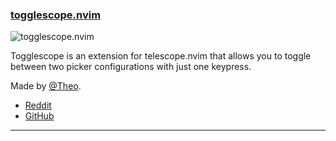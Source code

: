 <h3 id="togglescope.nvim">
  <a href="#togglescope.nvim">
    <span class="icon-text">
      <span class="icon">
        <i class="fa-solid fa-book"></i>
      </span>
    </span>
    <span>togglescope.nvim</span>
  </a>
</h3>

![togglescope.nvim](https://user-images.githubusercontent.com/40017636/234332528-1dc07a2a-d8a3-4be2-ac79-7882d0bbc0e9.gif)

Togglescope is an extension for telescope.nvim that allows you to toggle between two picker configurations with just one
keypress.

Made by [@Theo](https://github.com/Theo-Steiner).

- [Reddit](https://www.reddit.com/r/neovim/comments/13f4yq4/togglescope_toggle_between_telescope_picker/)
- [GitHub](https://github.com/Theo-Steiner/togglescope)

---
